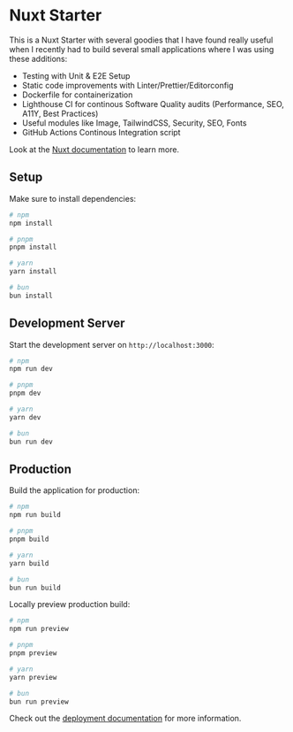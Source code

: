 # Nuxt Starter

This is a Nuxt Starter with several goodies that I have found really useful when I recently had to build several small applications where I was using these additions:

* Testing with Unit & E2E Setup
* Static code improvements with Linter/Prettier/Editorconfig
* Dockerfile for containerization
* Lighthouse CI for continous Software Quality audits (Performance, SEO, A11Y, Best Practices)
* Useful modules like Image, TailwindCSS, Security, SEO, Fonts
* GitHub Actions Continous Integration script

Look at the [Nuxt documentation](https://nuxt.com/docs/getting-started/introduction) to learn more.

## Setup

Make sure to install dependencies:

```bash
# npm
npm install

# pnpm
pnpm install

# yarn
yarn install

# bun
bun install
```

## Development Server

Start the development server on `http://localhost:3000`:

```bash
# npm
npm run dev

# pnpm
pnpm dev

# yarn
yarn dev

# bun
bun run dev
```

## Production

Build the application for production:

```bash
# npm
npm run build

# pnpm
pnpm build

# yarn
yarn build

# bun
bun run build
```

Locally preview production build:

```bash
# npm
npm run preview

# pnpm
pnpm preview

# yarn
yarn preview

# bun
bun run preview
```

Check out the [deployment documentation](https://nuxt.com/docs/getting-started/deployment) for more information.
